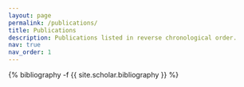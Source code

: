 ```yaml
---
layout: page
permalink: /publications/
title: Publications
description: Publications listed in reverse chronological order.
nav: true
nav_order: 1
---
```

<!-- _pages/publications.md -->
<div class="publications">

{% bibliography -f {{ site.scholar.bibliography }} %}

</div>
